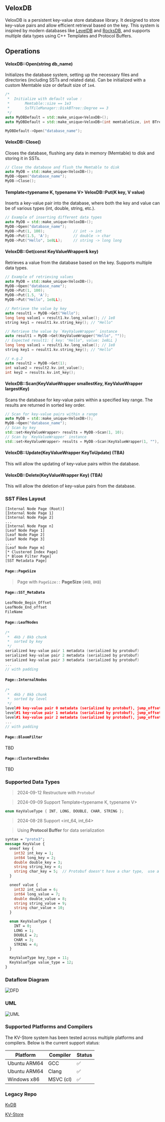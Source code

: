 ## VeloxDB

VeloxDB is a persistent key-value store database library. It designed to store 
key-value pairs and allow efficient retrieval based on the key. This system is 
inspired by modern databases like [LevelDB](https://github.com/google/leveldb) 
and [RocksDB](https://github.com/facebook/rocksdb), and supports multiple data 
types using C++ Templates and Protocol Buffers.

## Operations

#### **VeloxDB::Open(string db_name)**
Initializes the database system, setting up the necessary files and directories (including SSTs and related data). Can be initialized with a custom Memtable size or default size of `1e4`.

```c++
/*
 *  Initialize with default value : 
 *       Memtable::size == 1e3
 *       SsTFileManager::DiskBTree::Degree == 3
 */ 
auto MyDBDefault = std::make_unique<VeloxDB>();
auto MyDBDefault = std::make_unique<VeloxDB>(int memtableSize, int BTreeDegree);

MyDBDefault->Open("database_name");
```

#### **VeloxDB::Close()**
Closes the database, flushing any data in memory (Memtable) to disk and storing it in SSTs.

```c++
// Close the database and flush the Memtable to disk
auto MyDB = std::make_unique<VeloxDB>();
MyDB->Open("database_name");
MyDB->Close();
```


#### **Template<typename K, typename V> VeloxDB::Put(K key, V value)**
Inserts a key-value pair into the database, where both the key and value can be of various types (int, double, string, etc.).

```c++
// Example of inserting different data types
auto MyDB = std::make_unique<VeloxDB>();
MyDB->Open("database_name");
MyDB->Put(1, 100);             // int -> int
MyDB->Put(1.5, 'A');           // double -> char
MyDB->Put("Hello", 1e8LL);     // string -> long long
```

#### **VeloxDB::Get(const KeyValueWrapper& key)**
Retrieves a value from the database based on the key. Supports multiple data types.

```c++
// Example of retrieving values
auto MyDB = std::make_unique<VeloxDB>();
MyDB->Open("database_name");
MyDB->Put(1, 100);
MyDB->Put(1.5, 'A');
MyDB->Put("Hello", 1e8LL);

// Retrieve the value by key
auto result1 = MyDB->Get("Hello");
long long value1 = result1.kv.long_value(); // 1e8
string key1 = result1.kv.string_key(); // "Hello"

// Retrieve the value by `KeyValueWrapper` instance
auto result1 = MyDB->Get(KeyValueWrapper("Hello", "")); 
// Expected result1: { key: "Hello", value: 1e8LL }
long long value1 = result1.kv.long_value(); // 1e8
string key1 = result1.kv.string_key(); // "Hello"

// e.g.2
auto result2 = MyDB->Get(1);
int value2 = result2.kv.int_value();
int key2 = results.kv.int_key();
```

#### **VeloxDB::Scan(KeyValueWrapper smallestKey, KeyValueWrapper largestKey)**
Scans the database for key-value pairs within a specified key range. The results are returned in sorted key order.

```c++
// Scan for key-value pairs within a range
auto MyDB = std::make_unique<VeloxDB>();
MyDB->Open("database_name");
// Scan by key
std::set<KeyValueWrapper> results = MyDB->Scan(1, 10);
// Scan by `KeyValueWrapper` instance
std::set<KeyValueWrapper> results = MyDB->Scan(KeyValueWrapper(1, ""), KeyValueWrapper(10, ""));
```

#### **VeloxDB::Update(KeyValueWrapper KeyToUpdate)** (TBA)
This will allow the updating of key-value pairs within the database.

#### **VeloxDB::Delete(KeyValueWrapper Key)** (TBA)
This will allow the deletion of key-value pairs from the database.

### SST Files Layout
```
[Internal Node Page (Root)]
[Internal Node Page 1]
[Internal Node Page 2]
...
[Internal Node Page n]
[Leaf Node Page 1]
[Leaf Node Page 2]
[Leaf Node Page 3]
...
[Leaf Node Page m]
[* Clustered Index Page]
[* Bloom Filter Page]
[SST Metadata Page]
```
#### `Page::PageSize`
> Page with `PageSize::` **PageSize** (`4KB`, `8KB`)

#### `Page::SST_MetaData`
```c++
LeafNode_Begin_Offset
LeafNode_End_offset
FileName
```

#### `Page::LeafNodes`
```c++
/*
 *  4kb / 8kb chunk
 *  sorted by key
 */
serialized key-value pair 1 metadata (serialized by protobuf)
serialized key-value pair 2 metadata (serialized by protobuf)
serialized key-value pair 3 metadata (serialized by protobuf)
...
// with padding
```

#### `Page::InternalNodes`
```c++
/*
 *  4kb / 8kb chunk
 *  sorted by level
 */
level#0 key-value pair 0 metadata (serialized by protobuf), jump_offset_L1_K0, jump_offset_L1_K1
level#1 key-value pair 1 metadata (serialized by protobuf), jump_offset_L2_K0, jump_offset_L2_K1
level#1 key-value pair 2 metadata (serialized by protobuf), jump_offset_L2_K1, jump_offset_L2_K2
...
// with padding
```

#### `Page::BloomFilter`
TBD
#### `Page::ClusteredIndex`
TBD

### Supported Data Types
> 2024-09-12 Restructure with `Protobuf`

> 2024-09-09 Support Template<typename K, typename V>
```c++
enum KeyValueType { INT, LONG, DOUBLE, CHAR, STRING };
```

> 2024-08-28 Support <int_64, int_64>
> 


> Using **Protocol Buffer** for data serialization

```protobuf
syntax = "proto3";
message KeyValue {
  oneof key {
    int32 int_key = 1;
    int64 long_key = 2;
    double double_key = 3;
    string string_key = 4;
    string char_key = 5;  // Protobuf doesn't have a char type,  use a single-character string
  }

  oneof value {
    int32 int_value = 6;
    int64 long_value = 7;
    double double_value = 8;
    string string_value = 9;
    string char_value = 10;
  }

  enum KeyValueType {
    INT = 0;
    LONG = 1;
    DOUBLE = 2;
    CHAR = 3;
    STRING = 4;
  }

  KeyValueType key_type = 11;
  KeyValueType value_type = 12;
}
```
### Dataflow Diagram
![DFD](/img/dfd/kvdb_lv0_v2.0.jpg)

### UML
![UML](img/uml/kvdb_s2_uml_v2.1.jpg)


### Supported Platforms and Compilers
The KV-Store system has been tested across multiple platforms and compilers. Below is the current support status:

| Platform     | Compiler       | Status |
|--------------|----------------|--------|
| Ubuntu ARM64 | GCC            | ✅     |
| Ubuntu ARM64 | Clang          | ✅     |
| Windows x86  | MSVC (cl)      | ✅     |

### Legacy Repo

[KvDB](https://github.com/kkli08/KvDB)

[KV-Store](https://github.com/kkli08/KV-Store)